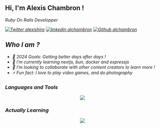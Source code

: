 ## Hi, I'm Alexis Chambron !
<p><em>Ruby On Rails Developper</br>

[![Twitter alexishiro](https://img.shields.io/badge/Twitter-1DA1F2?style=for-the-badge&logo=twitter&logoColor=white)](https://twitter.com/AlexisHiro) 
[![linkedin alchambron](https://img.shields.io/badge/LinkedIn-0077B5?style=for-the-badge&logo=linkedin&logoColor=white)](https://www.linkedin.com/in/alchambron/) 
[![Github alchambron](https://img.shields.io/badge/GitHub-100000?style=for-the-badge&logo=github&logoColor=white)](https://github.com/alchambron)

## Who I am ?

- 🥅 2024 Goals: Getting better days after days !
- 🌱 I’m currently learning nextjs, bun, docker and expressjs
- 👯 I’m looking to collaborate with other content creators to learn more !
- ⚡ Fun fact: I love to play video games, and do photography

### Languages and Tools

<p align="center">
  <a href="https://skillicons.dev">
    <img src="https://skillicons.dev/icons?i=js,react,nodejs,git,github,vim,lua,neovim,ruby,rails,html,css,sass,bootstrap,tailwind,ps,ae,pr" />
  </a>
</p>

### Actually Learning

<p align="center">
  <a href="https://skillicons.dev">
     <img src="https://skillicons.dev/icons?i=docker,ts,next,express"/>
  </a>
</p>
